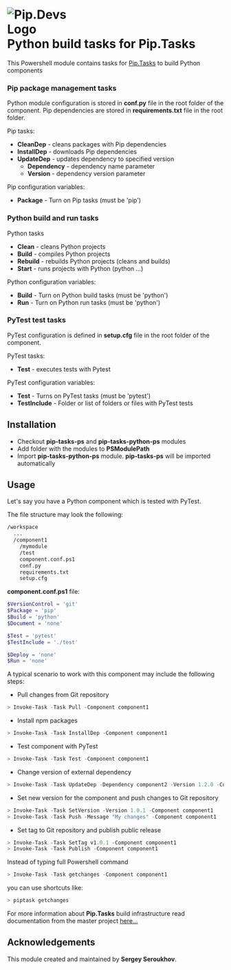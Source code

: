 # <img src="https://github.com/pip-tasks/pip-tasks-ps/raw/master/artifacts/logo.png" alt="Pip.Devs Logo" style="max-width:30%"> <br/> Python build tasks for Pip.Tasks

This Powershell module contains tasks for [Pip.Tasks](https://github.com/pip-tasks/pip-tasks-ps) to build Python components

### Pip package management tasks

Python module configuration is stored in **conf.py** file in the root folder of the component.
Pip dependencies are stored in **requirements.txt** file in the root folder.

Pip tasks:
* **CleanDep** - cleans packages with Pip dependencies
* **InstallDep** - downloads Pip dependencies 
* **UpdateDep** - updates dependency to specified version
  - **Dependency** - dependency name parameter
  - **Version** - dependency version parameter

Pip configuration variables:
* **Package** - Turn on Pip tasks (must be 'pip')

### Python build and run tasks

Python tasks
* **Clean** - cleans Python projects
* **Build** - compiles Python projects
* **Rebuild** - rebuilds Python projects (cleans and builds)
* **Start** - runs projects with Python (python ...)

Python configuration variables:
* **Build** - Turn on Python build tasks (must be 'python')
* **Run** - Turn on Python run tasks (must be 'python')

### PyTest test tasks

PyTest configuration is defined in **setup.cfg** file in the root folder of the component.

PyTest tasks:
* **Test** - executes tests with Pytest

PyTest configuration variables:
* **Test** - Turns on PyTest tasks (must be 'pytest')
* **TestInclude** - Folder or list of folders or files with PyTest tests

## Installation

* Checkout **pip-tasks-ps** and **pip-tasks-python-ps** modules
* Add folder with the modules to **PSModulePath**
* Import **pip-tasks-python-ps** module. **pip-tasks-ps** will be imported automatically

## Usage

Let's say you have a Python component which is tested with PyTest.

The file structure may look the following:
```bash
/workspace
  ...
  /component1
    /mymodule
    /test
    component.conf.ps1
    conf.py
    requirements.txt
    setup.cfg
```

**component.conf.ps1** file:
```powershell
$VersionControl = 'git'
$Package = 'pip'
$Build = 'python'
$Document = 'none'

$Test = 'pytest'
$TestInclude = './test'

$Deploy = 'none'
$Run = 'none'
```

A typical scenario to work with this component may include the following steps:

* Pull changes from Git repository
```powershell
> Invoke-Task -Task Pull -Component component1
```

* Install npm packages
```powershell
> Invoke-Task -Task InstallDep -Component component1
```

* Test component with PyTest
```powershell
> Invoke-Task -Task Test -Component component1
```

* Change version of external dependency
```powershell
> Invoke-Task -Task UpdateDep -Dependency component2 -Version 1.2.0 -Component component1
```

* Set new version for the component and push changes to Git repository
```powershell
> Invoke-Task -Task SetVersion -Version 1.0.1 -Component component1
> Invoke-Task -Task Push -Message "My changes" -Component component1
```

* Set tag to Git repository and publish public release
```powershell
> Invoke-Task -Task SetTag v1.0.1 -Component component1
> Invoke-Task -Task Publish -Component component1
```

Instead of typing full Powershell command 
```powershell
> Invoke-Task -Task getchanges -Component component1
```
you can use shortcuts like:
```powershell
> piptask getchanges
```

For more information about **Pip.Tasks** build infrastructure read documentation 
from the master project [here...](https://github.com/pip-tasks/pip-tasks-ps)

## Acknowledgements

This module created and maintained by **Sergey Seroukhov**.
